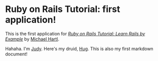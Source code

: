 # Ruby on Rails Tutorial: first application!

This is the first application for [*Ruby on Rails Tutorial: Learn Rails by Example*](http://www.railstutorial.org) by [Michael Hartl](http://www.michaelhartl.com/).

Hahaha. I'm [Judy](http://www.spottheoctopus.com/). Here's my druid, [Hug](http://www.wowarmory.com/character-sheet.xml?r=Kul+Tiras&cn=Hug&gn=Indignation). This is also my first markdown document!